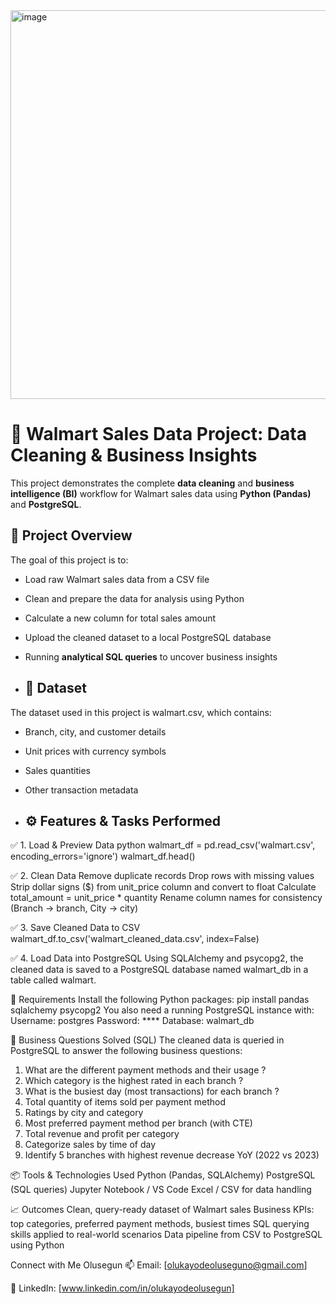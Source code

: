 
<img width="622" alt="image" src="https://github.com/user-attachments/assets/1fb5a71e-5c32-4015-90a2-a925583740d1" />






# 🛒 Walmart Sales Data Project: Data Cleaning & Business Insights

This project demonstrates the complete **data cleaning** and **business intelligence (BI)** workflow for Walmart sales data using **Python (Pandas)** and **PostgreSQL**.

## 📌 Project Overview

The goal of this project is to:
- Load raw Walmart sales data from a CSV file
- Clean and prepare the data for analysis using Python
- Calculate a new column for total sales amount
- Upload the cleaned dataset to a local PostgreSQL database
- Running **analytical SQL queries** to uncover business insights

- ## 📁 Dataset
The dataset used in this project is walmart.csv, which contains:
- Branch, city, and customer details
- Unit prices with currency symbols
- Sales quantities
- Other transaction metadata

- ## ⚙️ Features & Tasks Performed

✅ 1. Load & Preview Data
python
walmart_df = pd.read_csv('walmart.csv', encoding_errors='ignore')
walmart_df.head()

✅ 2. Clean Data
Remove duplicate records
Drop rows with missing values
Strip dollar signs ($) from unit_price column and convert to float
Calculate total_amount = unit_price * quantity
Rename column names for consistency (Branch → branch, City → city)

✅ 3. Save Cleaned Data to CSV
walmart_df.to_csv('walmart_cleaned_data.csv', index=False)

✅ 4. Load Data into PostgreSQL
Using SQLAlchemy and psycopg2, the cleaned data is saved to a PostgreSQL database named walmart_db in a table called walmart.

🧪 Requirements
Install the following Python packages:
pip install pandas sqlalchemy psycopg2
You also need a running PostgreSQL instance with:
Username: postgres
Password: ****
Database: walmart_db

🧠 Business Questions Solved (SQL)
The cleaned data is queried in PostgreSQL to answer the following business questions:
1. What are the different payment methods and their usage ?
2. Which category is the highest rated in each branch ?
3. What is the busiest day (most transactions) for each branch ?
4. Total quantity of items sold per payment method
5. Ratings by city and category
6. Most preferred payment method per branch (with CTE)
7. Total revenue and profit per category
8. Categorize sales by time of day
9. Identify 5 branches with highest revenue decrease YoY (2022 vs 2023)

📦 Tools & Technologies Used
Python (Pandas, SQLAlchemy)
PostgreSQL (SQL queries)
Jupyter Notebook / VS Code
Excel / CSV for data handling

📈 Outcomes
Clean, query-ready dataset of Walmart sales
Business KPIs: top categories, preferred payment methods, busiest times
SQL querying skills applied to real-world scenarios
Data pipeline from CSV to PostgreSQL using Python

Connect with Me
Olusegun
📫 Email: [olukayodeoluseguno@gmail.com]

🔗 LinkedIn: [www.linkedin.com/in/olukayodeolusegun]


